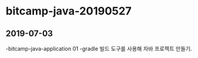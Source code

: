 # bitcamp-java-20190527

## 2019-07-03

-bitcamp-java-application 01
  -gradle 빌드 도구를 사용해 자바 프로젝트 만들기.